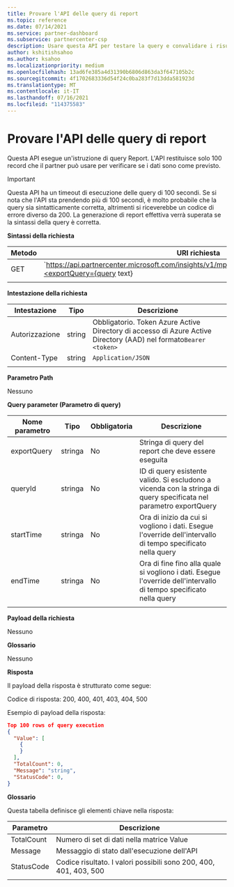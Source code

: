 ```yaml
---
title: Provare l'API delle query di report
ms.topic: reference
ms.date: 07/14/2021
ms.service: partner-dashboard
ms.subservice: partnercenter-csp
description: Usare questa API per testare la query e convalidare i risultati in Partner Center dettagliate.
author: kshitishsahoo
ms.author: ksahoo
ms.localizationpriority: medium
ms.openlocfilehash: 13ad6fe385a4d31390b6806d863da3f647105b2c
ms.sourcegitcommit: 4f1702683336d54f24c0ba283f7d13dda581923d
ms.translationtype: MT
ms.contentlocale: it-IT
ms.lasthandoff: 07/16/2021
ms.locfileid: "114375583"
---
```

# <a name="try-report-queries-api"></a>Provare l'API delle query di report

Questa API esegue un'istruzione di query Report. L'API restituisce solo 100 record che il partner può usare per verificare se i dati sono come previsto.

> [!IMPORTANT]
> Questa API ha un timeout di esecuzione delle query di 100 secondi. Se si nota che l'API sta prendendo più di 100 secondi, è molto probabile che la query sia sintatticamente corretta, altrimenti si riceverebbe un codice di errore diverso da 200. La generazione di report effettiva verrà superata se la sintassi della query è corretta.

**Sintassi della richiesta**

|    Metodo    |    URI richiesta    |
|    ----    |    ----    |
|    GET    |    `https://api.partnercenter.microsoft.com/insights/v1/mpn/ScheduledQueries/testQueryResult?<exportQuery={query text}|queryId={queryId}>`    |
|        |        |

**Intestazione della richiesta**

|    Intestazione    |    Tipo    |    Descrizione    |
|    ----    |    ----    |    ----    |
|    Autorizzazione    |    string    |    Obbligatorio. Token Azure Active Directory di accesso di Azure Active Directory (AAD) nel formato`Bearer <token>`    |
|    Content-Type    |    string    |    `Application/JSON`    |
|        |        |        |

**Parametro Path**

Nessuno

**Query parameter (Parametro di query)**

|    Nome parametro    |    Tipo    |    Obbligatoria    |    Descrizione    |
|    ----    |    ----    |    ----    |    ----    |
|    exportQuery     |    stringa    |    No    |    Stringa di query del report che deve essere eseguita     |
|    queryId     |    stringa    |    No    |    ID di query esistente valido. Si escludono a vicenda con la stringa di query specificata nel parametro exportQuery    |
|    startTime     |    stringa    |    No    |    Ora di inizio da cui si vogliono i dati. Esegue l'override dell'intervallo di tempo specificato nella query    |
|    endTime     |    stringa    |    No    |    Ora di fine fino alla quale si vogliono i dati. Esegue l'override dell'intervallo di tempo specificato nella query    |
|        |        |        |        |

**Payload della richiesta**

Nessuno

**Glossario**

Nessuno

**Risposta**

Il payload della risposta è strutturato come segue:

Codice di risposta: 200, 400, 401, 403, 404, 500

Esempio di payload della risposta:

```json
Top 100 rows of query execution 
{ 
  "Value": [ 
    { 
    } 
  ], 
  "TotalCount": 0, 
  "Message": "string", 
  "StatusCode": 0, 
} 
```

**Glossario**

Questa tabella definisce gli elementi chiave nella risposta:

|    Parametro    |    Descrizione    |
|    ----    |    ----    |
|    TotalCount     |    Numero di set di dati nella matrice Value     |
|    Message     |    Messaggio di stato dall'esecuzione dell'API     |
|    StatusCode     |    Codice risultato. I valori possibili sono 200, 400, 401, 403, 500     |
|        |        |
